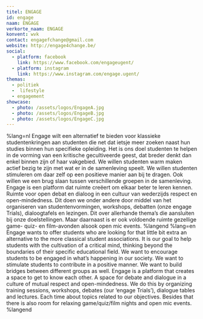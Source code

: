 ```yaml
---
titel: ENGAGE
id: engage
naam: ENGAGE
verkorte_naam: ENGAGE
konvent: wvk
contact: engagefchange@gmail.com 
website: http://engage4change.be/
social:
  - platform: facebook
    link: https://www.facebook.com/engageugent/
  - platform: instagram
    link: https://www.instagram.com/engage.ugent/
themas:
  - politiek
  -  lifestyle
  - engagement
showcase:
  - photo: /assets/logos/EngageA.jpg
  - photo: /assets/logos/EngageB.jpg
  - photo: /assets/logos/EngageC.jpg
---
```


%lang=nl 
Engage wilt een alternatief te bieden voor klassieke studentenkringen aan studenten die net dat ietsje meer zoeken naast hun studies binnen hun specifieke opleiding. Het is ons doel studenten te helpen in de vorming van een kritische gecultiveerde geest, dat breder denkt dan enkel binnen zijn of haar vakgebied. We willen studenten warm maken actief bezig te zijn met wat er in de samenleving speelt. We willen studenten stimuleren om daar zelf op een positieve manier aan bij te dragen. Ook willen we een brug slaan tussen verschillende groepen in de samenleving. Engage is een platform dat ruimte creëert om elkaar beter te leren kennen. Ruimte voor open debat en dialoog in een cultuur van wederzijds respect en open-mindedness. Dit doen we onder andere door middel van het organiseren van studentenvormingen, workshops, debatten (onze engage Trials), dialoogtafels en lezingen. Dit over allerhande thema’s die aansluiten bij onze doelstellingen. Maar daarnaast is er ook voldoende ruimte gezellige game- quiz- en film-avonden alsook open mic events. 
%langend 
%lang=en 
Engage wants to offer students who are looking for that little bit extra an alternative to the more classical student associations. It is our goal to help students with the cultivation of a critical mind, thinking beyond the boundaries of their specific educational field. We want to encourage students to be engaged in what’s happening in our society. We want to stimulate students to contribute in a positive manner. We want to build bridges between different groups as well. Engage is a platform that creates a space to get to know each other. A space for debate and dialogue in a culture of mutual respect and open-mindedness. We do this by organizing training sessions, workshops, debates (our ‘engage Trials’), dialogue tables and lectures. Each time about topics related to our objectives. Besides that there is also room for relaxing game/quiz/film nights and open mic events. 
%langend
